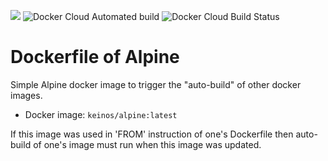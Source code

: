 [![](https://images.microbadger.com/badges/image/keinos/alpine.svg)](https://microbadger.com/images/keinos/alpine "Get your own image badge on microbadger.com") ![Docker Cloud Automated build](https://img.shields.io/docker/cloud/automated/keinos/alpine.svg) ![Docker Cloud Build Status](https://img.shields.io/docker/cloud/build/keinos/alpine.svg)

# Dockerfile of Alpine

Simple Alpine docker image to trigger the "auto-build" of other docker images.

- Docker image: `keinos/alpine:latest`

If this image was used in 'FROM' instruction of one's Dockerfile then auto-build of one's image must run when this image was updated.
